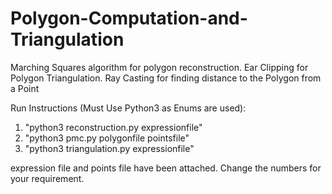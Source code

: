 # Polygon-Computation-and-Triangulation
Marching Squares algorithm for polygon reconstruction. Ear Clipping for Polygon Triangulation. Ray Casting for finding distance to the Polygon from a Point

Run Instructions (Must Use Python3 as Enums are used):

1. "python3 reconstruction.py expressionfile"
2. "python3 pmc.py polygonfile pointsfile"
2. "python3 triangulation.py expressionfile"

expression file and points file have been attached. Change the numbers for your requirement.
